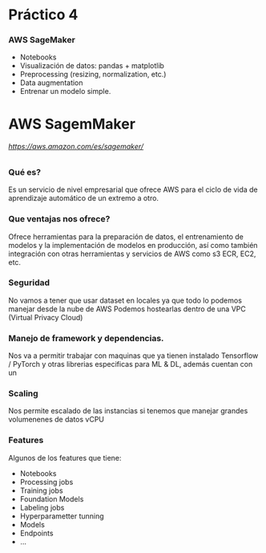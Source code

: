 
# Práctico 4

### AWS SageMaker

- Notebooks
- Visualización de datos: pandas + matplotlib
- Preprocessing (resizing, normalization, etc.)
- Data augmentation
- Entrenar un modelo simple. 

# AWS SagemMaker
###### https://aws.amazon.com/es/sagemaker/

### Qué es? 

Es un servicio de nivel empresarial que ofrece AWS para el ciclo de vida de aprendizaje automático de un extremo a otro.

### Que ventajas nos ofrece? 

Ofrece herramientas para la preparación de datos, el entrenamiento de modelos y la implementación de modelos en producción, así como también integración con otras herramientas y servicios de AWS como s3 ECR, EC2, etc.  

### Seguridad

No vamos a tener que usar dataset en locales ya que todo lo podemos manejar desde la nube de AWS
Podemos hostearlas dentro de una VPC (Virtual Privacy Cloud)

### Manejo de framework y dependencias.

Nos va a permitir trabajar con maquinas que ya tienen instalado Tensorflow / PyTorch y otras librerias especificas para ML & DL, además cuentan con un 

### Scaling 

Nos permite escalado de las instancias si tenemos que manejar grandes volumenenes de datos vCPU 

### Features 

Algunos de los features que tiene:

- Notebooks
- Processing jobs
- Training jobs 
- Foundation Models
- Labeling jobs 
- Hyperparametter tunning
- Models
- Endpoints
- ...

